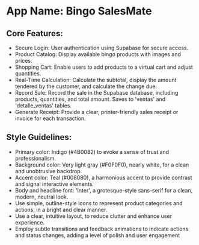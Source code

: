 # **App Name**: Bingo SalesMate

## Core Features:

- Secure Login: User authentication using Supabase for secure access.
- Product Catalog: Display available bingo products with images and prices.
- Shopping Cart: Enable users to add products to a virtual cart and adjust quantities.
- Real-Time Calculation: Calculate the subtotal, display the amount tendered by the customer, and calculate the change due.
- Record Sale: Record the sale in the Supabase database, including products, quantities, and total amount. Saves to 'ventas' and 'detalle_ventas' tables.
- Generate Receipt: Provide a clear, printer-friendly sales receipt or invoice for each transaction.

## Style Guidelines:

- Primary color: Indigo (#4B0082) to evoke a sense of trust and professionalism.
- Background color: Very light gray (#F0F0F0), nearly white, for a clean and unobtrusive backdrop.
- Accent color: Teal (#008080), a harmonious accent to provide contrast and signal interactive elements.
- Body and headline font: 'Inter', a grotesque-style sans-serif for a clean, modern, neutral look.
- Use simple, outline-style icons to represent product categories and actions, in a bright and clear manner.
- Use a clear, intuitive layout, to reduce clutter and enhance user experience.
- Employ subtle transitions and feedback animations to indicate actions and status changes, adding a level of polish and user engagement